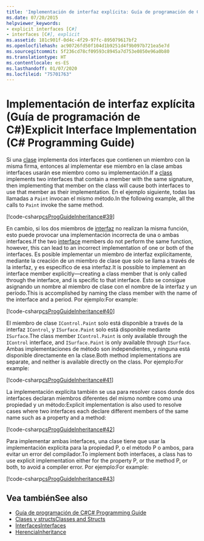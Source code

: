 ```yaml
---
title: 'Implementación de interfaz explícita: Guía de programación de C#'
ms.date: 07/20/2015
helpviewer_keywords:
- explicit interfaces [C#]
- interfaces [C#], explicit
ms.assetid: 181c901f-0d4c-4f29-97fc-895079617bf2
ms.openlocfilehash: ac90726fd50f104d1b9251d4f9b097b721ea5e7d
ms.sourcegitcommit: 5f236cd78cf09593c8945a7d753e0850e96a0b80
ms.translationtype: HT
ms.contentlocale: es-ES
ms.lasthandoff: 01/07/2020
ms.locfileid: "75701763"
---
```

# <a name="explicit-interface-implementation-c-programming-guide"></a><span data-ttu-id="cd692-102">Implementación de interfaz explícita (Guía de programación de C#)</span><span class="sxs-lookup"><span data-stu-id="cd692-102">Explicit Interface Implementation (C# Programming Guide)</span></span>
<span data-ttu-id="cd692-103">Si una [clase](../../language-reference/keywords/class.md) implementa dos interfaces que contienen un miembro con la misma firma, entonces al implementar ese miembro en la clase ambas interfaces usarán ese miembro como su implementación.</span><span class="sxs-lookup"><span data-stu-id="cd692-103">If a [class](../../language-reference/keywords/class.md) implements two interfaces that contain a member with the same signature, then implementing that member on the class will cause both interfaces to use that member as their implementation.</span></span> <span data-ttu-id="cd692-104">En el ejemplo siguiente, todas las llamadas a `Paint` invocan el mismo método.</span><span class="sxs-lookup"><span data-stu-id="cd692-104">In the following example, all the calls to `Paint` invoke the same method.</span></span>  
  
 [!code-csharp[csProgGuideInheritance#39](~/samples/snippets/csharp/VS_Snippets_VBCSharp/csProgGuideInheritance/CS/Inheritance.cs#39)]  
  
 <span data-ttu-id="cd692-105">En cambio, si los dos miembros de [interfaz](../../language-reference/keywords/interface.md) no realizan la misma función, esto puede provocar una implementación incorrecta de una o ambas interfaces.</span><span class="sxs-lookup"><span data-stu-id="cd692-105">If the two [interface](../../language-reference/keywords/interface.md) members do not perform the same function, however, this can lead to an incorrect implementation of one or both of the interfaces.</span></span> <span data-ttu-id="cd692-106">Es posible implementar un miembro de interfaz explícitamente, mediante la creación de un miembro de clase que solo se llama a través de la interfaz, y es específico de esa interfaz.</span><span class="sxs-lookup"><span data-stu-id="cd692-106">It is possible to implement an interface member explicitly—creating a class member that is only called through the interface, and is specific to that interface.</span></span> <span data-ttu-id="cd692-107">Esto se consigue asignando un nombre al miembro de clase con el nombre de la interfaz y un período.</span><span class="sxs-lookup"><span data-stu-id="cd692-107">This is accomplished by naming the class member with the name of the interface and a period.</span></span> <span data-ttu-id="cd692-108">Por ejemplo:</span><span class="sxs-lookup"><span data-stu-id="cd692-108">For example:</span></span>  
  
 [!code-csharp[csProgGuideInheritance#40](~/samples/snippets/csharp/VS_Snippets_VBCSharp/csProgGuideInheritance/CS/Inheritance.cs#40)]  
  
 <span data-ttu-id="cd692-109">El miembro de clase `IControl.Paint` solo está disponible a través de la interfaz `IControl`, y `ISurface.Paint` solo está disponible mediante `ISurface`.</span><span class="sxs-lookup"><span data-stu-id="cd692-109">The class member `IControl.Paint` is only available through the `IControl` interface, and `ISurface.Paint` is only available through `ISurface`.</span></span> <span data-ttu-id="cd692-110">Ambas implementaciones de método son independientes, y ninguna está disponible directamente en la clase.</span><span class="sxs-lookup"><span data-stu-id="cd692-110">Both method implementations are separate, and neither is available directly on the class.</span></span> <span data-ttu-id="cd692-111">Por ejemplo:</span><span class="sxs-lookup"><span data-stu-id="cd692-111">For example:</span></span>  
  
 [!code-csharp[csProgGuideInheritance#41](~/samples/snippets/csharp/VS_Snippets_VBCSharp/csProgGuideInheritance/CS/Inheritance.cs#41)]  
  
 <span data-ttu-id="cd692-112">La implementación explícita también se usa para resolver casos donde dos interfaces declaran miembros diferentes del mismo nombre como una propiedad y un método:</span><span class="sxs-lookup"><span data-stu-id="cd692-112">Explicit implementation is also used to resolve cases where two interfaces each declare different members of the same name such as a property and a method:</span></span>  
  
 [!code-csharp[csProgGuideInheritance#42](~/samples/snippets/csharp/VS_Snippets_VBCSharp/csProgGuideInheritance/CS/Inheritance.cs#42)]  
  
 <span data-ttu-id="cd692-113">Para implementar ambas interfaces, una clase tiene que usar la implementación explícita para la propiedad P, o el método P o ambos, para evitar un error del compilador.</span><span class="sxs-lookup"><span data-stu-id="cd692-113">To implement both interfaces, a class has to use explicit implementation either for the property P, or the method P, or both, to avoid a compiler error.</span></span> <span data-ttu-id="cd692-114">Por ejemplo:</span><span class="sxs-lookup"><span data-stu-id="cd692-114">For example:</span></span>  
  
 [!code-csharp[csProgGuideInheritance#43](~/samples/snippets/csharp/VS_Snippets_VBCSharp/csProgGuideInheritance/CS/Inheritance.cs#43)]  
  
## <a name="see-also"></a><span data-ttu-id="cd692-115">Vea también</span><span class="sxs-lookup"><span data-stu-id="cd692-115">See also</span></span>

- [<span data-ttu-id="cd692-116">Guía de programación de C#</span><span class="sxs-lookup"><span data-stu-id="cd692-116">C# Programming Guide</span></span>](../index.md)
- [<span data-ttu-id="cd692-117">Clases y structs</span><span class="sxs-lookup"><span data-stu-id="cd692-117">Classes and Structs</span></span>](../classes-and-structs/index.md)
- [<span data-ttu-id="cd692-118">Interfaces</span><span class="sxs-lookup"><span data-stu-id="cd692-118">Interfaces</span></span>](./index.md)
- [<span data-ttu-id="cd692-119">Herencia</span><span class="sxs-lookup"><span data-stu-id="cd692-119">Inheritance</span></span>](../classes-and-structs/inheritance.md)
